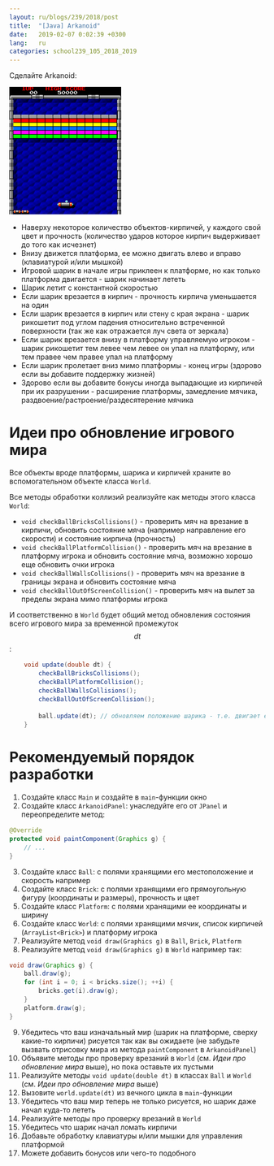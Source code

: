```yaml
---
layout: ru/blogs/239/2018/post
title:  "[Java] Arkanoid"
date:   2019-02-07 0:02:39 +0300
lang:   ru
categories: school239_105_2018_2019
---
```


Сделайте Arkanoid:

![Arkanoid](/static/2019/02/04/arkanoid.png)

 - Наверху некоторое количество объектов-кирпичей, у каждого свой цвет и прочность (количество ударов которое кирпич выдерживает до того как исчезнет)
 - Внизу движется платформа, ее можно двигать влево и вправо (клавиатурой и/или мышкой)
 - Игровой шарик в начале игры приклеен к платформе, но как только платформа двигается - шарик начинает лететь
 - Шарик летит с константной скоростью
 - Если шарик врезается в кирпич - прочность кирпича уменьшается на один
 - Если шарик врезается в кирпич или стену с края экрана - шарик рикошетит под углом падения относительно встреченной поверхности (так же как отражается луч света от зеркала)
 - Если шарик врезается внизу в платформу управляемую игроком - шарик рикошетит тем левее чем левее он упал на платформу, или тем правее чем правее упал на платформу
 - Если шарик пролетает вниз мимо платформы - конец игры (здорово если вы добавите поддержку жизней)
 - Здорово если вы добавите бонусы иногда выпадающие из кирпичей при их разрушении - расширение платформы, замедление мячика, раздвоение/растроение/раздесятерение мячика

Идеи про обновление игрового мира
=================================

Все объекты вроде платформы, шарика и кирпичей храните во вспомогательном объекте класса ```World```.

Все методы обработки коллизий реализуйте как методы этого класса ```World```:

 - ```void checkBallBricksCollisions()``` - проверить мяч на врезание в кирпичи, обновить состояние мяча (например направление его скорости) и состояние кирпича (прочность)
 - ```void checkBallPlatformCollision()``` - проверить мяч на врезание в платформу игрока и обновить состояние мяча, возможно хорошо еще обновить очки игрока
 - ```void checkBallWallsCollisions()``` - проверить мяч на врезание в границы экрана и обновить состояние мяча
 - ```void checkBallOutOfScreenCollision()``` - проверить мяч на вылет за пределы экрана мимо платформы игрока

И соответственно в ```World``` будет общий метод обновления состояния всего игрового мира за временной промежуток $$dt$$:

```java
    void update(double dt) {
        checkBallBricksCollisions();
        checkBallPlatformCollision();
        checkBallWallsCollisions();
        checkBallOutOfScreenCollision();

        ball.update(dt); // обновляем положение шарика - т.е. двигает его на вектор v*dt, где v - вектор скорости
    }
```

Рекомендуемый порядок разработки
================================

1) Создайте класс ```Main``` и создайте в ```main```-функции окно
2) Создайте класс ```ArkanoidPanel```: унаследуйте его от ```JPanel``` и переопределите метод:

```java
@Override
protected void paintComponent(Graphics g) {
    // ...
}
```

3) Создайте класс ```Ball```: с полями хранящими его местоположение и скорость например
4) Создайте класс ```Brick```: с полями хранящими его прямоугольную фигуру (координаты и размеры), прочность и цвет
5) Создайте класс ```Platform```: с полями хранящими ее координаты и ширину
6) Создайте класс ```World```: с полями хранящими мячик, список кирпичей (```ArrayList<Brick>```) и платформу игрока
7) Реализуйте метод ```void draw(Graphics g)``` в ```Ball```, ```Brick```, ```Platform```
8) Реализуйте метод ```void draw(Graphics g)``` в ```World``` например так:

```java
void draw(Graphics g) {
    ball.draw(g);
    for (int i = 0; i < bricks.size(); ++i) {
        bricks.get(i).draw(g);
    }
    platform.draw(g);
}
```

9) Убедитесь что ваш изначальный мир (шарик на платформе, сверху какие-то кирпичи) рисуется так как вы ожидаете (не забудьте вызвать отрисовку мира из метода ```paintComponent``` в ```ArkanoidPanel```)
10) Объявите методы про проверку врезаний в ```World``` (см. *Идеи про обновление мира* выше), но пока оставьте их пустыми
11) Реализуйте методы ```void update(double dt)``` в классах ```Ball``` и ```World``` (см. *Идеи про обновление мира* выше)
12) Вызовите ```world.update(dt)``` из вечного цикла в ```main```-функции
13) Убедитесь что ваш мир теперь не только рисуется, но шарик даже начал куда-то лететь
14) Реализуйте методы про проверку врезаний в ```World```
15) Убедитесь что шарик начал ломать кирпичи
16) Добавьте обработку клавиатуры и/или мышки для управления платформой
17) Можете добавить бонусов или чего-то подобного
